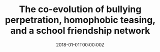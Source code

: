 ---
title: "The co-evolution of bullying perpetration, homophobic teasing, and a school friendship network"
authors:
- Gabriel J. Merrin
- Kayla de la Haye
- Dorothy L. Espelage
- Brett Ewing
- Joan S. Tucker
- Matthew Hoover
- Harold D. Green
date: "2018-01-01T00:00:00Z"
doi: "10.1007/s10964-017-0783-4"

# Schedule page publish date (NOT publication's date).
publishDate: "2018-01-01T00:00:00Z"

# Publication type.
publication_types: ["2"]

# Publication name and optional abbreviated publication name.
publication: "*Journal of Youth and Adolescence*"
publication_short: ""

abstract: ""

summary: ""

tags:
- Adolescent Development
- Prevention Science
- Bullying

featured: false

# Links (optional).
url_pdf: 
url_code: ''
url_dataset: ''
url_poster: ''
url_project: ''
url_slides: ''
url_source: ''
url_video: ''

# Featured image
image:
  caption: ''
  focal_point: ""
  preview_only: false

# Associated Projects (optional).
projects: []

# Slides (optional).
slides: ""
---